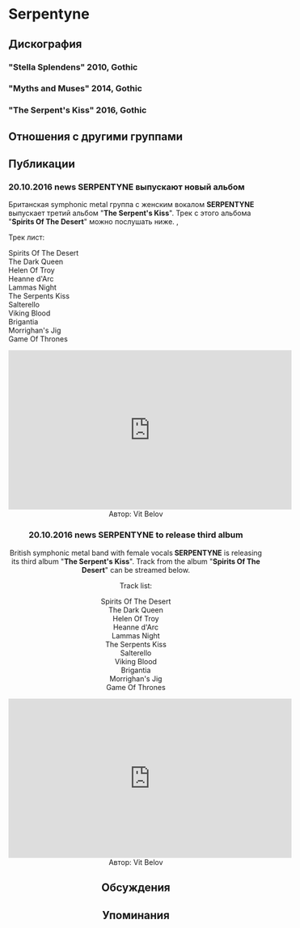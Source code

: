 # Serpentyne



## Дискография

### "Stella Splendens" 2010, Gothic



### "Myths and Muses" 2014, Gothic



### "The Serpent's Kiss" 2016, Gothic




## Отношения с другими группами


## Публикации

### 20.10.2016 news SERPENTYNE выпускают новый альбом

<p>Британская symphonic metal группа с женским вокалом <strong>SERPENTYNE</strong> выпускает третий альбом "<strong>The Serpent's Kiss</strong>". Трек с этого альбома "<strong>Spirits Of The Desert</strong>" можно послушать ниже. ,</p><p>Трек лист:</p><p>Spirits Of The Desert<br>The Dark Queen<br>Helen Of Troy<br>Heanne d'Arc<br>Lammas Night<br>The Serpents Kiss<br>Salterello<br>Viking Blood<br>Brigantia<br>Morrighan's Jig<br>Game Of Thrones</p><p><center><iframe width="560" height="315" src="https://www.youtube.com/embed/PmrSaMPJIvU" frameborder="0" allowfullscreen></iframe>
Автор: Vit Belov

### 20.10.2016 news SERPENTYNE to release third album

<p>British symphonic metal band with female vocals<strong> SERPENTYNE</strong> is releasing its third album "<strong>The Serpent's Kiss</strong>". Track from the album "<strong>Spirits Of The Desert</strong>" can be streamed below.</p><p>Track list:</p><p>Spirits Of The Desert<br>The Dark Queen<br>Helen Of Troy<br>Heanne d'Arc<br>Lammas Night<br>The Serpents Kiss<br>Salterello<br>Viking Blood<br>Brigantia<br>Morrighan's Jig<br>Game Of Thrones</p><p><center><iframe width="560" height="315" src="https://www.youtube.com/embed/PmrSaMPJIvU" frameborder="0" allowfullscreen></iframe>
Автор: Vit Belov


## Обсуждения


## Упоминания


